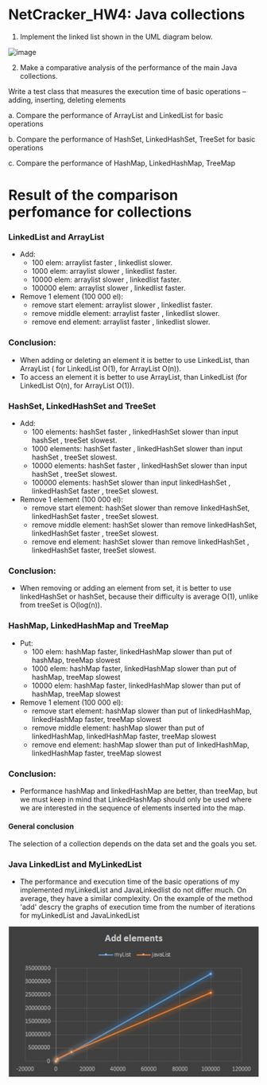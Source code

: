 # NetCracker_HW4: Java collections

 1. Implement the linked list shown in the UML diagram below.
        
 ![image](https://user-images.githubusercontent.com/101325108/180993560-6f78ada6-3eb3-40fa-9329-7a905bd96bd3.png)
 

 

 
  2. Make a comparative analysis of the performance of the main Java collections.
 
        
Write a test class that measures the execution time of basic operations – adding, inserting, deleting elements

 a. Compare the performance of ArrayList and LinkedList for basic operations

 b. Compare the performance of HashSet, LinkedHashSet, TreeSet for basic operations

 c. Compare the performance of HashMap, LinkedHashMap, TreeMap
 
# Result of the comparison perfomance for collections

### LinkedList and ArrayList

 - Add:
    + 100 elem: arraylist faster , linkedlist slower.
    + 1000 elem: arraylist slower , linkedlist faster.
    + 10000 elem: arraylist slower , linkedlist faster.
    + 100000 elem: arraylist slower , linkedlist faster.
 - Remove 1 element (100 000 el):    
    + remove start element: arraylist slower , linkedlist faster.
    + remove middle element: arraylist faster , linkedlist slower. 	
    + remove end element: arraylist faster , linkedlist slower.

### Conclusion:
- When adding or deleting an element it is better to use LinkedList, than ArrayList ( for LinkedList O(1), for ArrayList O(n)).
- To access an element it is better to use ArrayList, than LinkedList (for LinkedList O(n), for ArrayList O(1)).
    
### HashSet, LinkedHashSet and TreeSet

- Add:
    + 100 elements: hashSet faster , linkedHashSet slower than input hashSet , treeSet slowest.
    + 1000 elements: hashSet faster , linkedHashSet slower than input hashSet , treeSet slowest. 
    + 10000 elements: hashSet faster , linkedHashSet slower than input hashSet , treeSet slowest.
    + 100000 elements: hashSet slower than input linkedHashSet , linkedHashSet faster , treeSet slowest.
- Remove 1 element (100 000 el):
    + remove start element: hashSet slower than remove linkedHashSet, linkedHashSet faster , treeSet slowest.
	+ remove middle element: hashSet slower than remove linkedHashSet, linkedHashSet faster , treeSet slowest.
    + remove end element: hashSet slower than remove linkedHashSet , linkedHashSet faster, treeSet slowest.
 
### Conclusion:
- When removing or adding an element from set, it is better to use linkedHashSet or hashSet, 
  because their difficulty is average O(1), unlike from treeSet  is O(log(n)).

### HashMap, LinkedHashMap and TreeMap  

- Put:
    + 100 elem: hashMap faster, linkedHashMap slower than put of hashMap, treeMap slowest
    + 1000 elem: hashMap faster, linkedHashMap slower than put of hashMap, treeMap slowest
    + 10000 elem: hashMap faster, linkedHashMap slower than put of hashMap, treeMap slowest 
- Remove 1 element (100 000 el):
    + remove start element: hashMap slower than put of linkedHashMap, linkedHashMap faster, treeMap slowest
	+ remove middle element: hashMap slower than put of linkedHashMap, linkedHashMap faster, treeMap slowest
    + remove end element: hashMap slower than put of linkedHashMap, linkedHashMap faster, treeMap slowest
### Conclusion:
- Performance hashMap and linkedHashMap are better, than treeMap, but we must keep in mind that LinkedHashMap should only be used where 
  we are interested in the sequence of elements inserted into the map.

#### General conclusion 
The selection of a collection depends on the data set and the goals you set.

### Java LinkedList and MyLinkedList
 - The performance and execution time of the basic operations of my implemented myLinkedList and JavaLinkedlist do not differ much. On average, they have a similar complexity. 
   On the example of the method 'add'  descry the graphs of execution time from the number of iterations  for myLinkedList and JavaLinkedList

![Image alt](https://github.com/Shvetc/LinkedList/raw/main/image/perfomance.png)
